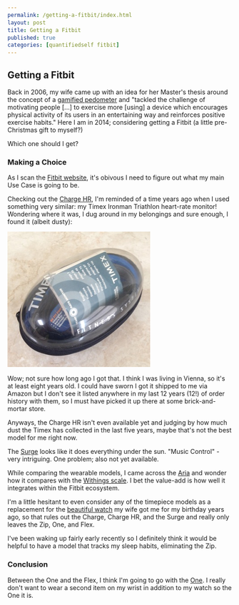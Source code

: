 ```yaml
---
permalink: /getting-a-fitbit/index.html
layout: post
title: Getting a Fitbit
published: true 
categories: [quantifiedself fitbit]
---
```

## Getting a Fitbit

Back in 2006, my wife came up with an idea for her Master's thesis
around the concept of a [gamified
pedometer](http://dl.acm.org/citation.cfm?id=1125797) and "tackled the
challenge of motivating people \[...\] to exercise more \[using\] a
device which encourages physical activity of its users in an
entertaining way and reinforces positive exercise habits." Here I am in 2014; considering getting a Fitbit (a little pre-Christmas gift to myself?) 

Which one should I get?

### Making a Choice

As I scan the [Fitbit website](http://www.fitbit.com/compare), it's obivous I need to figure out what my main Use Case is going to be.  

Checking out the [Charge HR](http://www.fitbit.com/chargehr), I'm reminded of a time years ago when I used something
very similar: my Timex Ironman Triathlon heart-rate monitor!  Wondering where it was, I dug around in my belongings and sure
enough, I found it (albeit dusty):

![Timex Ironman Triathlon](/images/photos/timex_ironman.jpg)

Wow; not sure how long ago I got that. I think I was living in
Vienna, so it's at least eight years old. I could have sworn I got it
shipped to me via Amazon but I don't see it listed anywhere in my
last 12 years (12!) of order history with them, so I must have
picked it up there at some brick-and-mortar store.

Anyways, the Charge HR isn't even available yet and judging by how much dust the Timex has collected in the last five years, maybe that's not the best model for me right now.

The [Surge](http://www.fitbit.com/surge) looks like it does everything under the sun.  "Music Control" - very intriguing.  One
problem; also not yet available.

While comparing the wearable models, I came across the
[Aria](http://www.fitbit.com/aria) and wonder how it compares with the
[Withings scale](http://www.withings.com/us/smart-body-analyzer.html). I bet the value-add is how well it integrates within the Fitbit ecosystem.

I'm a little hesitant to even consider any of the timepiece models as a replacement for the [beautiful
watch](http://www.skagen.com/us/en/products/grenen-mens-steel-mesh-and-titanium-case-watch-pdp233lttmp.html)
my wife got me for my birthday years ago, so that rules out the
Charge, Charge HR, and the Surge and really only leaves the Zip,
One, and Flex.

I've been waking up fairly early recently so I definitely think it would be helpful to have a model that tracks my sleep habits, eliminating the Zip.

### Conclusion

Between the One and the Flex, I think I'm going to go with the [One](http://www.fitbit.com/one).  I really don't want to wear a second item on my wrist in addition to my watch so the One it is. 
